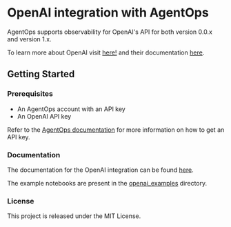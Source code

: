 # OpenAI integration with AgentOps

AgentOps supports observability for OpenAI's API for both version 0.0.x and version 1.x.

To learn more about OpenAI visit [here!](https://www.openai.com) and their documentation [here](https://platform.openai.com/docs/introduction).

## Getting Started

### Prerequisites
* An AgentOps account with an API key
* An OpenAI API key

Refer to the [AgentOps documentation](https://docs.agentops.ai/getting-started/api-key) for more information on how to get an API key.

### Documentation
The documentation for the OpenAI integration can be found [here](https://docs.agentops.ai/integrations/openai).

The example notebooks are present in the [openai_examples](./openai_examples/) directory.

### License
This project is released under the MIT License.